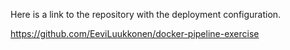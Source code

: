 Here is a link to the repository with the deployment configuration.

https://github.com/EeviLuukkonen/docker-pipeline-exercise
